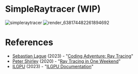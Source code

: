 # SimpleRaytracer (WIP)

![simpleraytracer](https://user-images.githubusercontent.com/10144015/230967458-4545f690-4f89-430e-a65b-59b9c2db4db8.png)
![render_638174482261894692](https://user-images.githubusercontent.com/10144015/232878189-963ba3bc-0d55-46c7-be7a-b5d90f7b1258.png)

# References
- [Sebastian Lague](https://github.com/SebLague) (2023) - "[Coding Adventure: Ray Tracing](https://youtu.be/Qz0KTGYJtUk)"
- [Peter Shirley](https://github.com/petershirley) (2020) - "[Ray Tracing in One Weekend](https://raytracing.github.io/books/RayTracingInOneWeekend.html)"
- [ILGPU](https://github.com/m4rs-mt/ILGPU/) (2023) - "[ILGPU Documentation](https://ilgpu.net/docs/)"
